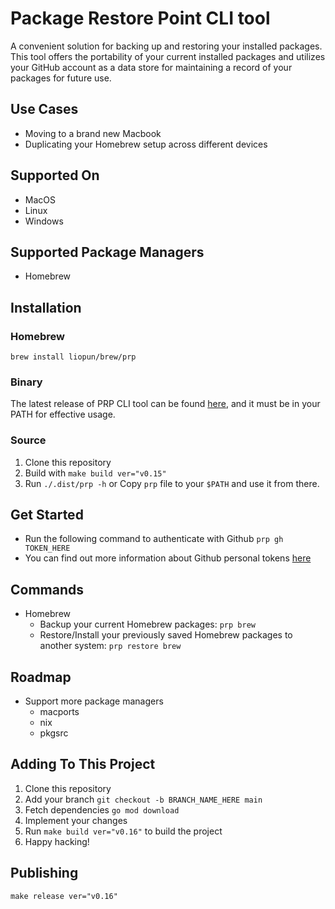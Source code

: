 # Package Restore Point CLI tool
A convenient solution for backing up and restoring your installed packages. This tool offers the portability of your current installed packages and utilizes your GitHub account as a data store for maintaining a record of your packages for future use.

## Use Cases
- Moving to a brand new Macbook
- Duplicating your Homebrew setup across different devices

## Supported On
- MacOS
- Linux
- Windows

## Supported Package Managers
- Homebrew

## Installation
### Homebrew
`brew install liopun/brew/prp`

### Binary
The latest release of PRP CLI tool can be found [here](https://github.com/Liopun/prp/releases), and it must be in your PATH for effective usage.

### Source
1. Clone this repository
2. Build with `make build ver="v0.15"`
3. Run `./.dist/prp -h` or Copy `prp` file to your `$PATH` and use it from there.

## Get Started
- Run the following command to authenticate with Github `prp gh TOKEN_HERE`
- You can find out more information about Github personal tokens [here](https://docs.github.com/en/authentication/keeping-your-account-and-data-secure/creating-a-personal-access-token)

## Commands
- Homebrew
    - Backup your current Homebrew packages: `prp brew`
    - Restore/Install your previously saved Homebrew packages to another system: `prp restore brew`

## Roadmap
- Support more package managers
    - macports
    - nix
    - pkgsrc

## Adding To This Project
1. Clone this repository
2. Add your branch `git checkout -b BRANCH_NAME_HERE main`
3. Fetch dependencies `go mod download`
4. Implement your changes
5. Run `make build ver="v0.16"` to build the project
6. Happy hacking!

## Publishing
`make release ver="v0.16"`
